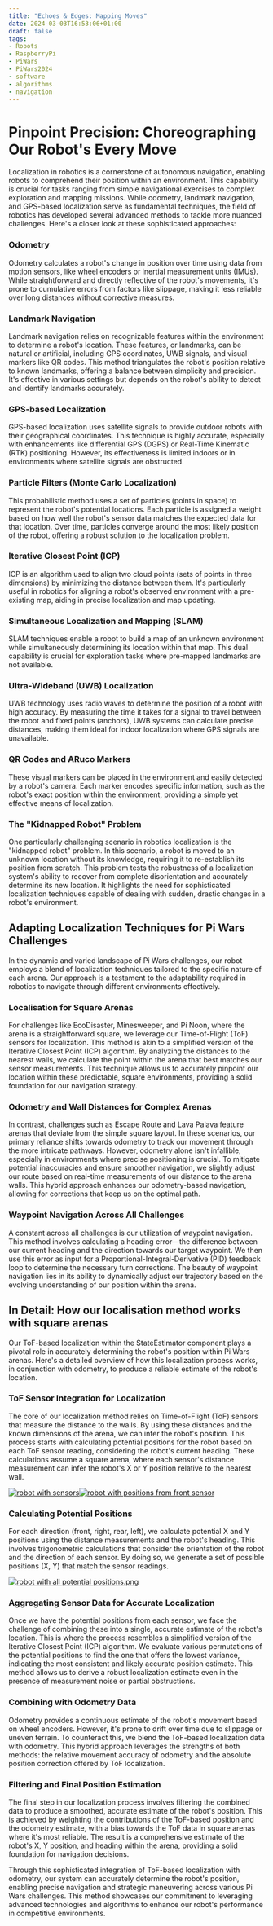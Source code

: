 ```yaml
---
title: "Echoes & Edges: Mapping Moves"
date: 2024-03-03T16:53:06+01:00
draft: false
tags:
- Robots
- RaspberryPi
- PiWars
- PiWars2024
- software
- algorithms
- navigation
---
```


# Pinpoint Precision: Choreographing Our Robot's Every Move
Localization in robotics is a cornerstone of autonomous navigation, enabling robots to comprehend their position within an environment. This capability is crucial for tasks ranging from simple navigational exercises to complex exploration and mapping missions. While odometry, landmark navigation, and GPS-based localization serve as fundamental techniques, the field of robotics has developed several advanced methods to tackle more nuanced challenges. Here's a closer look at these sophisticated approaches:

### Odometry
Odometry calculates a robot's change in position over time using data from motion sensors, like wheel encoders or inertial measurement units (IMUs). While straightforward and directly reflective of the robot's movements, it's prone to cumulative errors from factors like slippage, making it less reliable over long distances without corrective measures.

### Landmark Navigation
Landmark navigation relies on recognizable features within the environment to determine a robot's location. These features, or landmarks, can be natural or artificial, including GPS coordinates, UWB signals, and visual markers like QR codes. This method triangulates the robot's position relative to known landmarks, offering a balance between simplicity and precision. It's effective in various settings but depends on the robot's ability to detect and identify landmarks accurately.

### GPS-based Localization
GPS-based localization uses satellite signals to provide outdoor robots with their geographical coordinates. This technique is highly accurate, especially with enhancements like differential GPS (DGPS) or Real-Time Kinematic (RTK) positioning. However, its effectiveness is limited indoors or in environments where satellite signals are obstructed.

### Particle Filters (Monte Carlo Localization)
This probabilistic method uses a set of particles (points in space) to represent the robot's potential locations. Each particle is assigned a weight based on how well the robot's sensor data matches the expected data for that location. Over time, particles converge around the most likely position of the robot, offering a robust solution to the localization problem.

### Iterative Closest Point (ICP)
ICP is an algorithm used to align two cloud points (sets of points in three dimensions) by minimizing the distance between them. It's particularly useful in robotics for aligning a robot's observed environment with a pre-existing map, aiding in precise localization and map updating.

### Simultaneous Localization and Mapping (SLAM)
SLAM techniques enable a robot to build a map of an unknown environment while simultaneously determining its location within that map. This dual capability is crucial for exploration tasks where pre-mapped landmarks are not available.

### Ultra-Wideband (UWB) Localization
UWB technology uses radio waves to determine the position of a robot with high accuracy. By measuring the time it takes for a signal to travel between the robot and fixed points (anchors), UWB systems can calculate precise distances, making them ideal for indoor localization where GPS signals are unavailable.

### QR Codes and ARuco Markers
These visual markers can be placed in the environment and easily detected by a robot's camera. Each marker encodes specific information, such as the robot's exact position within the environment, providing a simple yet effective means of localization.

### The "Kidnapped Robot" Problem
One particularly challenging scenario in robotics localization is the "kidnapped robot" problem. In this scenario, a robot is moved to an unknown location without its knowledge, requiring it to re-establish its position from scratch. This problem tests the robustness of a localization system's ability to recover from complete disorientation and accurately determine its new location. It highlights the need for sophisticated localization techniques capable of dealing with sudden, drastic changes in a robot's environment.


## Adapting Localization Techniques for Pi Wars Challenges
In the dynamic and varied landscape of Pi Wars challenges, our robot employs a blend of localization techniques tailored to the specific nature of each arena. Our approach is a testament to the adaptability required in robotics to navigate through different environments effectively.

### Localisation for Square Arenas
For challenges like EcoDisaster, Minesweeper, and Pi Noon, where the arena is a straightforward square, we leverage our Time-of-Flight (ToF) sensors for localization. This method is akin to a simplified version of the Iterative Closest Point (ICP) algorithm. By analyzing the distances to the nearest walls, we calculate the point within the arena that best matches our sensor measurements. This technique allows us to accurately pinpoint our location within these predictable, square environments, providing a solid foundation for our navigation strategy.

### Odometry and Wall Distances for Complex Arenas
In contrast, challenges such as Escape Route and Lava Palava feature arenas that deviate from the simple square layout. In these scenarios, our primary reliance shifts towards odometry to track our movement through the more intricate pathways. However, odometry alone isn't infallible, especially in environments where precise positioning is crucial. To mitigate potential inaccuracies and ensure smoother navigation, we slightly adjust our route based on real-time measurements of our distance to the arena walls. This hybrid approach enhances our odometry-based navigation, allowing for corrections that keep us on the optimal path.

### Waypoint Navigation Across All Challenges
A constant across all challenges is our utilization of waypoint navigation. This method involves calculating a heading error—the difference between our current heading and the direction towards our target waypoint. We then use this error as input for a Proportional-Integral-Derivative (PID) feedback loop to determine the necessary turn corrections. The beauty of waypoint navigation lies in its ability to dynamically adjust our trajectory based on the evolving understanding of our position within the arena.


## In Detail: How our localisation method works with square arenas

Our ToF-based localization within the StateEstimator component plays a pivotal role in accurately determining the robot's position within Pi Wars arenas. Here's a detailed overview of how this localization process works, in conjunction with odometry, to produce a reliable estimate of the robot's location.

### ToF Sensor Integration for Localization
The core of our localization method relies on Time-of-Flight (ToF) sensors that measure the distance to the walls. By using these distances and the known dimensions of the arena, we can infer the robot's position. This process starts with calculating potential positions for the robot based on each ToF sensor reading, considering the robot's current heading. These calculations assume a square arena, where each sensor's distance measurement can infer the robot's X or Y position relative to the nearest wall.

[![robot with sensors](robot_with_sensors_sm.png "robot in an arena with 4 distance sensors")](robot_with_sensors.png)[![robot with positions from front sensor](robot_with_positions_from_front_sensor_sm.png "robot in an arena with the potential X and Y positions that can be inferred from the front sensor and the robot's heading (and accounting for the robot's length with an appropriate offset to the sensor's reading)")](robot_with_positions_from_front_sensor.png)


### Calculating Potential Positions
For each direction (front, right, rear, left), we calculate potential X and Y positions using the distance measurements and the robot's heading. This involves trigonometric calculations that consider the orientation of the robot and the direction of each sensor. By doing so, we generate a set of possible positions (X, Y) that match the sensor readings.

[![robot with all potential positions.png](robot_with_all_potential_positions_sm.png "robot in an arena with all the potential X and Y positions that can be inferred from the 4 sensors and the robot's heading. only one location is consistent with all four sensor readings")](robot_with_all_potential_positions.png)

### Aggregating Sensor Data for Accurate Localization
Once we have the potential positions from each sensor, we face the challenge of combining these into a single, accurate estimate of the robot's location. This is where the process resembles a simplified version of the Iterative Closest Point (ICP) algorithm. We evaluate various permutations of the potential positions to find the one that offers the lowest variance, indicating the most consistent and likely accurate position estimate. This method allows us to derive a robust localization estimate even in the presence of measurement noise or partial obstructions.

### Combining with Odometry Data
Odometry provides a continuous estimate of the robot's movement based on wheel encoders. However, it's prone to drift over time due to slippage or uneven terrain. To counteract this, we blend the ToF-based localization data with odometry. This hybrid approach leverages the strengths of both methods: the relative movement accuracy of odometry and the absolute position correction offered by ToF localization.

### Filtering and Final Position Estimation
The final step in our localization process involves filtering the combined data to produce a smoothed, accurate estimate of the robot's position. This is achieved by weighting the contributions of the ToF-based position and the odometry estimate, with a bias towards the ToF data in square arenas where it's most reliable. The result is a comprehensive estimate of the robot's X, Y position, and heading within the arena, providing a solid foundation for navigation decisions.

Through this sophisticated integration of ToF-based localization with odometry, our system can accurately determine the robot's position, enabling precise navigation and strategic maneuvering across various Pi Wars challenges. This method showcases our commitment to leveraging advanced technologies and algorithms to enhance our robot's performance in competitive environments.